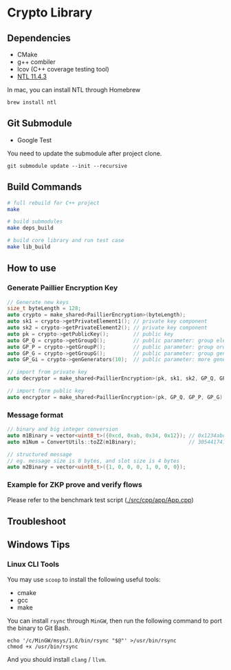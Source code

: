 # Crypto Library

## Dependencies

- CMake
- g++ combiler
- lcov (C++ coverage testing tool)
- [NTL 11.4.3](https://www.shoup.net/ntl/)

In mac, you can install NTL through Homebrew

```
brew install ntl
```

## Git Submodule

- Google Test

You need to update the submodule after project clone.

```
git submodule update --init --recursive
```

## Build Commands

```bash
# full rebuild for C++ project
make

# build submodules
make deps_build

# build core library and run test case
make lib_build
```

## How to use

### Generate Paillier Encryption Key

```c++
// Generate new keys
size_t byteLength = 128;
auto crypto = make_shared<PaillierEncryption>(byteLength);
auto sk1 = crypto->getPrivateElement1(); // private key component
auto sk2 = crypto->getPrivateElement2(); // private key component
auto pk = crypto->getPublicKey();        // public key
auto GP_Q = crypto->getGroupQ();         // public parameter: group element Q
auto GP_P = crypto->getGroupP();         // public parameter: group order p
auto GP_G = crypto->getGroupG();         // public parameter: group generator g
auto GP_Gi = crypto->genGenerators(10);  // public parameter: more generators if you want

// import from private key
auto decryptor = make_shared<PaillierEncryption>(pk, sk1, sk2, GP_Q, GP_P, GP_G);

// import form public key
auto encryptor = make_shared<PaillierEncryption>(pk, GP_Q, GP_P, GP_G);
```

### Message format

```c++
// binary and big integer conversion
auto m1Binary = vector<uint8_t>({0xcd, 0xab, 0x34, 0x12}); // 0x1234abcd
auto m1Num = ConvertUtils::toZZ(m1Binary);                 // 305441741

// structured message
// eg. message size is 8 bytes, and slot size is 4 bytes
auto m2Binary = vector<uint8_t>({1, 0, 0, 0, 1, 0, 0, 0});
```

### Example for ZKP prove and verify flows

Please refer to the benchmark test script ([./src/cpp/app/App.cpp](./src/cpp/app/App.cpp))

## Troubleshoot

## Windows Tips

### Linux CLI Tools

You may use `scoop` to install the following useful tools:

- cmake
- gcc
- make

You can install `rsync` through `MinGW`, then run the following command to port the binary to Git Bash.

```
echo '/c/MinGW/msys/1.0/bin/rsync "$@"' >/usr/bin/rsync
chmod +x /usr/bin/rsync
```

And you should install `clang` / `llvm`.
